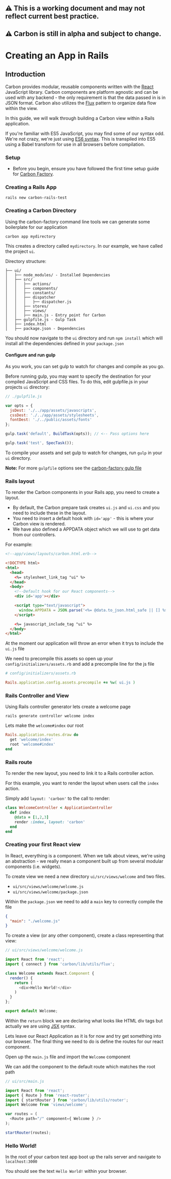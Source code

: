 ## :warning: This is a working document and may not reflect current best practice.
## :warning: Carbon is still in alpha and subject to change.

# Creating an App in Rails

## Introduction

Carbon provides modular, reusable components written with the [React](https://facebook.github.io/react/) JavaScript library. Carbon components are platform agnostic and can be used with any backend - the only requirement is that the data passed in is in JSON format. Carbon also utilizes the [Flux](https://facebook.github.io/flux/docs/overview.html) pattern to organize data flow within the view.

In this guide, we will walk through building a Carbon view within a Rails application.

If you're familiar with ES5 JavaScript, you may find some of our syntax odd. We're not crazy, we're just using [ES6 syntax](https://babeljs.io/docs/learn-es2015/). This is transpiled into ES5 using a Babel transform for use in all browsers before compilation.

### Setup

* Before you begin, ensure you have followed the first time setup guide for [Carbon Factory](https://github.com/Sage/carbon-factory/wiki/First-Time-System-Setup).

### Creating a Rails App

```
rails new carbon-rails-test
```

### Creating a Carbon Directory

Using the carbon-factory command line tools we can generate some boilerplate for our application

```
carbon app mydirectory
```

This creates a directory called `mydirectory`. In our example, we have called the project `ui`.

Directory structure:
```
├── ui/
│   ├── node_modules/ - Installed Dependencies
│   ├── src/
│   │   ├── actions/
│   │   ├── components/
│   │   ├── constants/
│   │   ├── dispatcher
│   │   │   ├── dispatcher.js
│   │   ├── stores/
│   │   ├── views/
│   │   ├── main.js - Entry point for Carbon
│   ├── gulpfile.js - Gulp Task
│   ├── index.html
│   ├── package.json - Dependencies
```

You should now navigate to the `ui` directory and run `npm install` which will install all the dependencies defined in your `package.json`


#### Configure and run gulp

As you work, you can set gulp to watch for changes and compile as you go.

Before running gulp, you may want to specify the destination for your compiled JavaScript and CSS files. To do this, edit gulpfile.js in your projects `ui` directory:

```javascript
// ./gulpfile.js

var opts = {
  jsDest: './../app/assets/javascripts',
  cssDest: './../app/assets/stylesheets',
  fontDest: './../public/assets/fonts'
};

gulp.task('default', BuildTask(opts)); // <-- Pass options here

gulp.task('test', SpecTask());

```

To compile your assets and set gulp to watch for changes, run `gulp` in your `ui` directory.

**Note:** For more `gulpfile` options see the [carbon-factory gulp file](https://github.com/Sage/carbon-factory/blob/master/src/gulp/build.js)

### Rails layout

To render the Carbon components in your Rails app, you need to create a layout.

* By default, the Carbon prepare task creates `ui.js` and `ui.css` and you need to include these in the layout.
* You need to insert a default hook with `id='app'` - this is where your Carbon view is rendered.
* We have also defined a APPDATA object which we will use to get data from our controllers.

For example:

```html
<!--app/views/layouts/carbon.html.erb-->

<!DOCTYPE html>
<html>
  <head>
    <%= stylesheet_link_tag "ui" %>
  </head>
  <body>
    <!--Default hook for our React components-->
    <div id='app'></div>

    <script type="text/javascript">
      window.APPDATA = JSON.parse('<%= @data.to_json.html_safe || [] %>');
    </script>

    <%= javascript_include_tag "ui" %>
  </body>
</html>
```

At the moment our application will throw an error when it trys to include the `ui.js` file

We need to precompile this assets so open up your `config/initializers/assets.rb` and add a precompile line for the js file

```ruby
# config/initializers/assets.rb

Rails.application.config.assets.precompile += %w( ui.js )
```

### Rails Controller and View

Using Rails controller generator lets create a welcome page

```
rails generate controller welcome index
```

Lets make the `welcome#index` our root

```ruby
Rails.application.routes.draw do
  get 'welcome/index'
  root 'welcome#index'
end
```

### Rails route

To render the new layout, you need to link it to a Rails controller action.

For this example, you want to render the layout when users call the `index` action.

Simply add `layout: 'carbon'` to the call to render:

```ruby
class WelcomeController < ApplicationController
  def index
    @data = [1,2,3]
    render :index, layout: 'carbon'
  end
end
```

### Creating your first React view

In React, everything is a component. When we talk about views, we're using an abstraction - we really mean a component built up from several modular components (i.e. widgets).

To create view we need a new directory `ui/src/views/welcome` and two files.
* `ui/src/views/welcome/welcome.js`
* `ui/src/views/welcome/package.json`

Within the `package.json` we need to add a `main` key to correctly compile the file

```json
{
  "main": "./welcome.js"
}
```

To create a view (or any other component), create a class representing that view:

```javascript
// ui/src/views/welcome/welcome.js

import React from 'react';
import { connect } from 'carbon/lib/utils/flux';

class Welcome extends React.Component {
  render() {
    return (
      <div>Hello World!</div>
    )
  }
};

export default Welcome;
```

Within the `return` block we are declaring what looks like HTML div tags but actually we are using [JSX](https://facebook.github.io/react/docs/jsx-in-depth.html) syntax.

Lets leave our React Application as it is for now and try get something into our browser. The final thing we need to do is define the routes for our react component.

Open up the `main.js` file and import the `Welcome` component

We can add the component to the default route which matches the root path

```javascript
// ui/src/main.js

import React from 'react';
import { Route } from 'react-router';
import { startRouter } from 'carbon/lib/utils/router';
import Welcome from 'views/welcome';

var routes = (
  <Route path="/" component={ Welcome } />
);

startRouter(routes);
```

### Hello World!

In the root of your carbon test app boot up the rails server and navigate to `localhost:3000`

You should see the text `Hello World!` within your browser.

